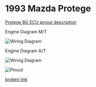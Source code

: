 # 1993 Mazda Protege

[Protege BG ECU pinout description](https://docs.google.com/spreadsheet/ccc?key=0Arl1FeMZcfisdElBTkFFWXFyR3NReENNSU51OXVxa0E)

Engine Diagram M/T

![Wiring Diagram](Images/1993_protege_ecu.png)

Engine Diagram A/T

![Wiring Diagram](Images/1993_protege_auto_ecu.png)

![Pinout](Images/Mazda_door_MAF.jpg)

[broken link](http://www.autozone.com/repairguides/Mazda-323-MX-3-626-MX-6-Millenia-Prot%C3%A9g%C3%A9-1990-1998-and-Ford-Probe-1993-1997/ELECTRONIC-ENGINE-CONTROLS/Mass-Airflow-Meter-Sensor/_/P-0996b43f80cb0f01)
